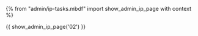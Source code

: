 {% from "admin/ip-tasks.mbdf" import show_admin_ip_page with context %}

{{ show_admin_ip_page('02') }}

